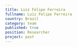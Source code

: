```yaml
---
title: Luiz Felipe Ferreira
fullname: Luiz Felipe Ferreira
country: Brazil
category: team
published: true
position: Researcher
project: past
---
```

